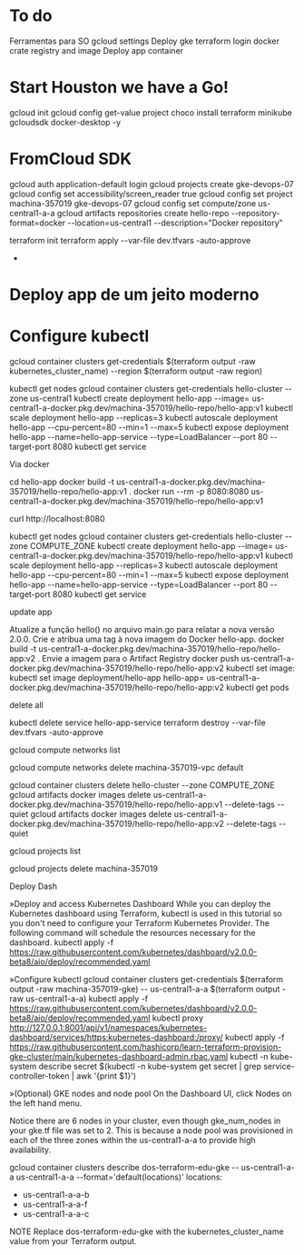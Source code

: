  # To do 
Ferramentas para SO
gcloud settings
Deploy gke terraform
login docker
crate registry and image
Deploy app container

# Start Houston we have a Go!
gcloud init
gcloud config get-value project
choco install terraform minikube gcloudsdk docker-desktop -y
# FromCloud SDK
gcloud auth application-default login
gcloud projects create gke-devops-07
gcloud config set accessibility/screen_reader true
gcloud config set project machina-357019
gke-devops-07
gcloud config set compute/zone us-central1-a-a
gcloud artifacts repositories create hello-repo --repository-format=docker --location=us-central1 --description="Docker repository"

terraform init
terraform apply --var-file dev.tfvars -auto-approve 

+
# Deploy app de um jeito moderno

# Configure kubectl
gcloud container clusters get-credentials $(terraform output -raw kubernetes_cluster_name) --region $(terraform output -raw region)



kubectl get nodes
gcloud container clusters get-credentials hello-cluster --zone us-central1
kubectl create deployment hello-app --image= us-central1-a-docker.pkg.dev/machina-357019/hello-repo/hello-app:v1
kubectl scale deployment hello-app --replicas=3
kubectl autoscale deployment hello-app --cpu-percent=80 --min=1 --max=5
kubectl expose deployment hello-app --name=hello-app-service --type=LoadBalancer --port 80 --target-port 8080
kubectl get service




Via docker

cd hello-app
docker build -t  us-central1-a-docker.pkg.dev/machina-357019/hello-repo/hello-app:v1 .
docker run --rm -p 8080:8080  us-central1-a-docker.pkg.dev/machina-357019/hello-repo/hello-app:v1










curl http://localhost:8080






kubectl get nodes
gcloud container clusters get-credentials hello-cluster --zone COMPUTE_ZONE
kubectl create deployment hello-app --image= us-central1-a-docker.pkg.dev/machina-357019/hello-repo/hello-app:v1
kubectl scale deployment hello-app --replicas=3
kubectl autoscale deployment hello-app --cpu-percent=80 --min=1 --max=5
kubectl expose deployment hello-app --name=hello-app-service --type=LoadBalancer --port 80 --target-port 8080
kubectl get service


update app

Atualize a função hello() no arquivo main.go para relatar a nova versão 2.0.0.
Crie e atribua uma tag à nova imagem do Docker hello-app.
docker build -t  us-central1-a-docker.pkg.dev/machina-357019/hello-repo/hello-app:v2 .
Envie a imagem para o Artifact Registry
docker push  us-central1-a-docker.pkg.dev/machina-357019/hello-repo/hello-app:v2
kubectl set image:
kubectl set image deployment/hello-app hello-app= us-central1-a-docker.pkg.dev/machina-357019/hello-repo/hello-app:v2
kubectl get pods





delete all

kubectl delete service hello-app-service
terraform destroy --var-file dev.tfvars -auto-approve


gcloud compute networks list

gcloud compute networks delete machina-357019-vpc default



gcloud container clusters delete hello-cluster --zone COMPUTE_ZONE
gcloud artifacts docker images delete  us-central1-a-docker.pkg.dev/machina-357019/hello-repo/hello-app:v1 --delete-tags --quiet
gcloud artifacts docker images delete  us-central1-a-docker.pkg.dev/machina-357019/hello-repo/hello-app:v2 --delete-tags --quiet




gcloud projects list

gcloud projects delete machina-357019













Deploy Dash




»Deploy and access Kubernetes Dashboard
While you can deploy the Kubernetes dashboard using Terraform, kubectl is used in this tutorial so you don't need to configure your Terraform Kubernetes Provider.
The following command will schedule the resources necessary for the dashboard.
kubectl apply -f https://raw.githubusercontent.com/kubernetes/dashboard/v2.0.0-beta8/aio/deploy/recommended.yaml





»Configure kubectl
gcloud container clusters get-credentials $(terraform output -raw machina-357019-gke) -- us-central1-a-a $(terraform output -raw  us-central1-a-a)
kubectl apply -f https://raw.githubusercontent.com/kubernetes/dashboard/v2.0.0-beta8/aio/deploy/recommended.yaml
kubectl proxy
http://127.0.0.1:8001/api/v1/namespaces/kubernetes-dashboard/services/https:kubernetes-dashboard:/proxy/
kubectl apply -f https://raw.githubusercontent.com/hashicorp/learn-terraform-provision-gke-cluster/main/kubernetes-dashboard-admin.rbac.yaml
kubectl -n kube-system describe secret $(kubectl -n kube-system get secret | grep service-controller-token | awk '{print $1}')


»(Optional) GKE nodes and node pool
On the Dashboard UI, click Nodes on the left hand menu.

Notice there are 6 nodes in your cluster, even though gke_num_nodes in your gke.tf file was set to 2. This is because a node pool was provisioned in each of the three zones within the  us-central1-a-a to provide high availability.

gcloud container clusters describe dos-terraform-edu-gke -- us-central1-a-a  us-central1-a-a --format='default(locations)'
locations:
-  us-central1-a-a-b
-  us-central1-a-a-f
-  us-central1-a-a-c


NOTE Replace 
dos-terraform-edu-gke with the kubernetes_cluster_name value from your Terraform output.

